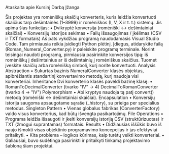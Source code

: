 Ataskaita apie Kursinį Darbą
Įžanga

Šis projektas yra romėniškų skaičių konverteris, kuris leidžia konvertuoti skaičius tarp dešimtainės (1–3999) ir romėniškos (I, V, X ir t. t.) sistemų. Jis apima šias funkcijas:
• Dvikryptė konversija (romėniški ↔ dešimtainiai skaičiai)
• Konversijų istorijos sekimas
• Failų išsaugojimas / įkėlimas (CSV ir TXT formatais)
Aš pats vykdžiau programą naudodamasis Visual Studio Code. Tam pirmiausia reikia įsidiegti Python plėtinį. Įdiegus, atidarykite failą (Roman_Numeral_Converter.py) ir paleiskite programą terminale.
Norint teisingai naudoti programą, pirmiausia pasirinkite konversijos tipą: iš romėniškų į dešimtainius ar iš dešimtainių į romėniškus skaičius. Tuomet įveskite skaičių arba romėnišką simbolį, kurį norite konvertuoti.
Analysis
Abstraction
•	Sukurtas bazinis NumeralConverter klasės objektas, apibrėžiantis standartinį konvertavimo metodą, kurį naudoja visi konverteriai.
Inheritance
Dvi konverterio klasės paveldi bazinę klasę:
•	 RomanToDecimalConverter (tvarko "IV" → 4)
DecimalToRomanConverter (tvarko 4 → "IV")
Polymorphism
•	Abi kryptys naudoja tą patį convert() metodą (romėniški ↔ dešimtainiai skaičiai).
Encapsulation
•	Konversijų istorija saugoma apsaugotame sąraše (_history), su prieiga per specialius metodus.
Singleton Pattern
•	Vienas globalus fabrikas (ConverterFactory) valdo visus konverterius, kad būtų išvengta pasikartojimų.
File Operations
•	Programa leidžia išsaugoti ir įkelti konversijų istoriją CSV (struktūrizuotas) ir TXT (žmogui suprantamas) formatais.
Results
•	Didžiausias iššūkis buvo iš naujo išmokti visas objektinio programavimo koncepcijas ir jas efektyviai pritaikyti.
•	Kita problema – logikos kūrimas, kaip turėtų veikti konverteriai.
•	Galiausiai, buvo sudėtinga pasirinkti ir pritaikyti tinkamą projektavimo šabloną šiam projektui.
